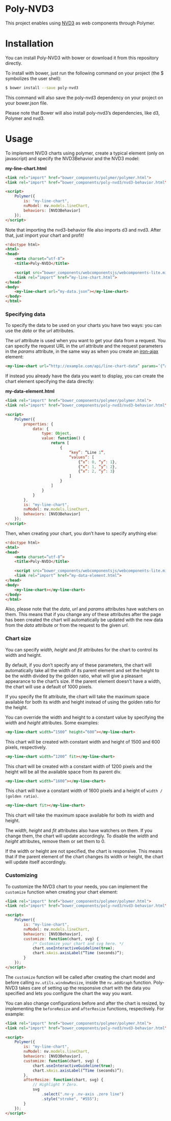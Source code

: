 Poly-NVD3
=========
This project enables using [NVD3](https://github.com/novus/nvd3) as web
components through Polymer.

Installation
============
You can install Poly-NVD3 with bower or download it from this repository
directly.

To install with bower, just run the following command on your project (the $
symbolizes the user shell):
```bash
$ bower install --save poly-nvd3
```

This command will also save the poly-nvd3 dependency on your project on your
bower.json file.

Please note that Bower will also install poly-nvd3’s dependencies, like d3,
Polymer and nvd3.

Usage
=====
To implement NVD3 charts using polymer, create a typical element (only on
javascript) and specify the NVD3Behavior and the NVD3 model:

**my-line-chart.html**
```html
<link rel="import" href="bower_components/polymer/polymer.html">
<link rel="import" href=”bower_components/poly-nvd3/nvd3-behavior.html">

<script>
    Polymer({
        is: "my-line-chart",
        nvModel: nv.models.lineChart,
        behaviors: [NVD3Behavior]
    });
</script>
```

Note that importing the nvd3-behavior file also imports d3 and nvd3. After that,
just import your chart and profit!

```html
<!doctype html>
<html>
<head>
    <meta charset=”utf-8”>
    <title>Poly-NVD3</title>

    <script src=”bower_components/webcomponentsjs/webcomponents-lite.min.js” type=”text/javascript”></script>
    <link rel=”import” href=”my-line-chart.html”>
</head>
<body>
    <my-line-chart url=”my-data.json”></my-line-chart>
</body>
</html>
```

### Specifying data
To specify the data to be used on your charts you have two ways: you can use
the *data* or the *url* attributes.

The *url* attribute is used when you want to get your data from a request. You
can specify the request URL in the *url* attribute and the request parameters in
the *params* attribute, in the same way as when you create an
[iron-ajax](https://elements.polymer-project.org/elements/iron-ajax) element:

```html
<my-line-chart url=”http://example.com/api/line-chart-data” params=’{“alt”: “json”}’></my-line-chart>
```

If instead you already have the data you want to display, you can create the
chart element specifying the data directly:

**my-data-element.html**
```html
<link rel="import" href="bower_components/polymer/polymer.html">
<link rel="import" href=”bower_components/poly-nvd3/nvd3-behavior.html">

<script>
    Polymer({
        properties: {
            data: {
                type: Object,
                value: function() {
                    return [
                        {
                            “key”: “Line 1”,
                            “values”: [
                                {“x”: 0, “y”: 1},
                                {“x”: 1, “y”: 2},
                                {“x”: 2, “y”: 3}
                            ]
                        }
                    ]
                }
            }
        },
        is: "my-line-chart",
        nvModel: nv.models.lineChart,
        behaviors: [NVD3Behavior]
    });
</script>

```

Then, when creating your chart, you don’t have to specify anything else:

```html
<!doctype html>
<html>
<head>
    <meta charset=”utf-8”>
    <title>Poly-NVD3</title>

    <script src=”bower_components/webcomponentsjs/webcomponents-lite.min.js” type=”text/javascript”></script>
    <link rel=”import” href=”my-data-element.html”>
</head>
<body>
    <my-line-chart></my-line-chart>
</body>
</html>
```

Also, please note that the *data*, *url* and *params* attributes have watchers on
them. This means that if you change any of these attributes after the page has
been created the chart will automatically be updated with the new data from the
*data* attribute or from the request to the given *url*.

### Chart size
You can specify *width*, *height* and *fit* attributes for the chart to control its
width and height.

By default, if you don’t specify any of these parameters, the chart will
automatically take all the width of its parent element and set the height to
be the width divided by the golden ratio, what will give a pleasant appearance
to the chart’s size. If the parent element doesn’t have a width, the chart will
use a default of 1000 pixels.

If you specify the fit attribute, the chart will take the maximum space
available for both its width and height instead of using the golden ratio for
the height.

You can override the width and height to a constant value by specifying the
*width* and *height* attributes. Some examples:

```html
<my-line-chart width=”1500” height=”600”></my-line-chart>
```
This chart will be created with constant width and height of 1500 and 600
pixels, respectively.

```html
<my-line-chart width=”1200” fit></my-line-chart>
```
This chart will be created with a constant width of 1200 pixels and the height
will be all the available space from its parent div.

```html
<my-line-chart width=”1600”></my-line-chart>
```
This chart will have a constant width of 1600 pixels and a height of
`width / (golden ratio)`.

```html
<my-line-chart fit></my-line-chart>
```
This chart will take the maximum space available for both its width and height.

The *width*, *height* and *fit* attributes also have watchers on them. If you change
them, the chart will update accordingly. To disable the *width* and *height*
attributes, remove them or set them to 0.

If the width or height are not specified, the chart is responsive. This means
that if the parent element of the chart changes its width or height, the chart
will update itself accordingly.

### Customizing
To customize the NVD3 chart to your needs, you can implement the `customize`
function when creating your chart element:

```html
<link rel="import" href="bower_components/polymer/polymer.html">
<link rel="import" href=”bower_components/poly-nvd3/nvd3-behavior.html">

<script>
    Polymer({
        is: "my-line-chart",
        nvModel: nv.models.lineChart,
        behaviors: [NVD3Behavior],
        customize: function(chart, svg) {
            /* Customize your chart and svg here. */
            chart.useInteractiveGuideline(true);
            chart.xAxis.axisLabel(“Time (seconds)”);
        }
    });
</script>
```

The `customize` function will be called after creating the chart model and
before calling `nv.utils.windowResize`, inside the `nv.addGraph` function.
Poly-NVD3 takes care of setting up the responsive chart with the data
you specified and lets you configure the chart the way you want.

You can also change configurations before and after the chart is resized, by
implementing the `beforeResize` and `afterResize` functions, respectively. For
example:

```html
<link rel="import" href="bower_components/polymer/polymer.html">
<link rel="import" href=”bower_components/poly-nvd3/nvd3-behavior.html">

<script>
    Polymer({
        is: "my-line-chart",
        nvModel: nv.models.lineChart,
        behaviors: [NVD3Behavior],
        customize: function(chart, svg) {
            chart.useInteractiveGuideline(true);
            chart.xAxis.axisLabel(“Time (seconds)”);
        },
        afterResize: function(chart, svg) {
            // Highlight Y Zero.
            svg
                .select(".nv-y .nv-axis .zero line")
                .style("stroke", "#555");
        }
    });
</script>
```
